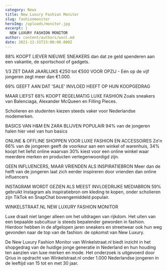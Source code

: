 ```yaml
---
category: News
title: New Luxury Fashion Monitor
slug: fashionmonitor
heroImg: /uploads/monitor.jpg
excerpt: |
  NEW LUXURY FASHION MONITOR
author: content/authors/wsnl.md
date: 2021-12-31T23:00:00.000Z
---
```


88% KOOPT LIEVER NIEUWE SNEAKERS dan dat ze geld spenderen aan een vakantie, de sportschool of gadgets.

1/3 ZET DAAR JAARLIJKS €250 tot €500 VOOR OPZIJ - Eén op de vijf jongeren zegt meer dan €1.000.

69% GEEFT AAN DAT 'SALE' INVLOED HEEFT OP HUN KOOPGEDRAG

MAAR LIEFST 68% KOOPT REGELMATIG LUXE FASHION Zoals sneakers van Balenciaga, Alexander McQueen en Filling Pieces.

Scholieren en studenten kiezen steeds vaker voor Nederlandse modemerken.

BASICS VAN H\&M EN ZARA BLIJVEN POPULAIR 94% van de jongeren halen hier veel van hun basics

ONLINE & OFFLINE SHOPPEN VOOR LUXE FASHION EN ACCESSOIRES Zơ'n 66% van de jongeren geeft de voorkeur aan een winkel of warenhuis, 34% koopt het liefst online waarvan 30% kiest voor een online winkel waar meerdere merken en producten vertegenwoordigd zijn.

GEEN INFLUENCERS, MAAR VRIENDEN ALS INSPIRATIEBRON Meer dan de helft van de jongeren laat zich eerder inspireren door vrienden dan online influencers

INSTAGRAM WORDT GEZIEN ALS MEEST INVLOEDRIJKE MEDIABRON 59% gebruikt Instagram als inspiratiebron om kleding te kopen, onder scholieren zijn TikTok en SnapChat bovengemiddeld populair.

WINKELSTRAAT.NL NEW LUXURY FASHION MONITOR

Luxe draait niet langer alleen om het uitdragen van rijkdom. Het uiten van een bepaalde subcultuur is steeds bepalender geworden in fashion. Hierdoor hebben in de afgelopen jaren sneakers en streetwear ook hun weg gevonden naar de top van de fashion: de opkomst van New Luxury.

De New Luxury Fashion Monitor van Winkelstraat.nl biedt inzicht in het shopgedrag van de huidige jonge generatie in Nederland en hun houding ten aanzien van luxe merken en mode. Het onderzoek is uitgevoerd door Qrius in opdracht van Winkelstraat.nl onder 1.000 Nederlandse jongeren in de leeftijd van 15 tot en met 30 jaar.
